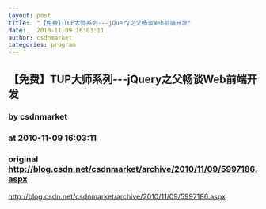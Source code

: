```yaml
---
layout: post
title:  "【免费】TUP大师系列---jQuery之父畅谈Web前端开发"
date:   2010-11-09 16:03:11
author: csdnmarket
categories: program
---
```


## 【免费】TUP大师系列---jQuery之父畅谈Web前端开发
### by csdnmarket
### at 2010-11-09 16:03:11
### original <http://blog.csdn.net/csdnmarket/archive/2010/11/09/5997186.aspx>

http://blog.csdn.net/csdnmarket/archive/2010/11/09/5997186.aspx